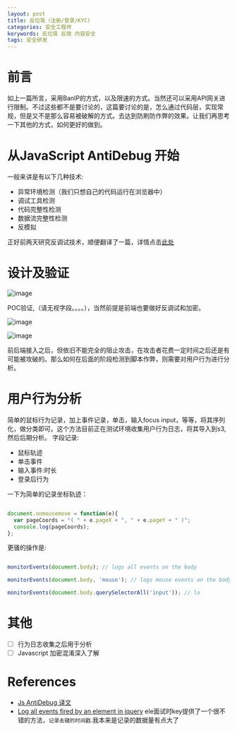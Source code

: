 ```yaml
---
layout: post
title: 反垃圾（注册/登录/KYC)
categories: 安全工程师
kerywords: 反垃圾 反爬 内容安全
tags: 安全研发
---
```


# 前言
如上一篇所言，采用BanIP的方式，以及限速的方式。当然还可以采用API网关进行限制。不过这些都不是要讨论的，这篇要讨论的是，怎么通过代码层，实现常规，但是又不是那么容易被破解的方式。去达到防刷防作弊的效果。让我们再思考一下其他的方式，如何更好的做到。

# 从JavaScript AntiDebug 开始
一般来讲是有以下几种技术:
* 异常环境检测（我们只想自己的代码运行在浏览器中）
* 调试工具检测
* 代码完整性检测
* 数据流完整性检测
* 反模拟

正好前两天研究反调试技术，顺便翻译了一篇，详情点击[此处](http://telegra.ph/Javascirpt-Anti-Debugging-08-02)


# 设计及验证

![image](https://img.iami.xyz/images/43710367-056d7a10-99a2-11e8-8171-7772585ec438.png)

POC验证,（请无视字段。。。。），当然前提是前端也要做好反调试和加密。

![image](https://img.iami.xyz/images/43710903-9e83148e-99a3-11e8-9713-9dc6ce5ae0c6.png)


![image](https://img.iami.xyz/images/43710859-74e025ea-99a3-11e8-9e71-6878a439735c.png)

前后端接入之后，但依旧不能完全的阻止攻击，在攻击者花费一定时间之后还是有可能被攻破的。那么如何在后面的阶段检测到脚本作弊，则需要对用户行为进行分析。

# 用户行为分析

简单的鼠标行为记录，加上事件记录，单击，输入focus input，等等，将其序列化，做分类即可。这个方法目前正在测试环境收集用户行为日志，将其导入到s3,然后后期分析。
字段记录:
* 鼠标轨迹
* 单击事件
* 输入事件:时长
* 登录后行为

一下为简单的记录坐标轨迹：
```javascript

document.onmousemove = function(e){
  var pageCoords = "( " + e.pageX + ", " + e.pageY + " )";
  console.log(pageCoords);
};

```

更骚的操作是:
```javascript

monitorEvents(document.body); // logs all events on the body

monitorEvents(document.body, 'mouse'); // logs mouse events on the body

monitorEvents(document.body.querySelectorAll('input')); // lo
```


# 其他

- [ ] 行为日志收集之后用于分析
- [ ] Javascript 加密混淆深入了解

# References
* [Js AntiDebug 译文](http://telegra.ph/Javascirpt-Anti-Debugging-08-02)
* [Log all events fired by an element in jquery](https://stackoverflow.com/questions/7439570/how-do-you-log-all-events-fired-by-an-element-in-jquery)
ele面试时key提供了一个很不错的方法，`记录击键的时间戳`.我本来是记录的数据量有点大了

<!-- ![image](https://img.iami.xyz/images/54924594-b2a5e680-4f47-11e9-8827-ba8245245ca2.png) -->

